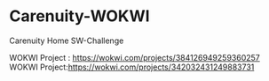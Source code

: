 # Carenuity-WOKWI
Carenuity Home SW-Challenge

WOKWI Project : https://wokwi.com/projects/384126949259360257
WOKWI Project:https://wokwi.com/projects/342032431249883731
